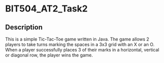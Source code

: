 # BIT504_AT2_Task2

## Description
This is a simple Tic-Tac-Toe game written in Java. The game allows 2 players to take turns marking the spaces in a 3x3 grid with an X or an O. When a player successfully places 3 of their marks in a horizontal, vertical or diagonal row, the player wins the game.
